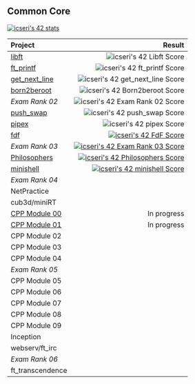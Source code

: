 ## Common Core

[![icseri's 42 stats](https://badge.nimon.fr/api/v2/clwhwslon104101rz9ciwa3r4/stats?cursusId=21&coalitionId=251)](https://github.com/cseriildi/42Vienna/tree/main/common_core)

| Project 			| Result |
|:------------------|-------:|
| [libft](https://github.com/cseriildi/42Vienna/tree/main/common_core/libft)| ![icseri's 42 Libft Score](https://badge.nimon.fr/api/v2/clwhwslon104101rz9ciwa3r4/project/3623620)|
| [ft_printf](https://github.com/cseriildi/42Vienna/tree/main/common_core/ft_printf)| ![icseri's 42 ft_printf Score](https://badge.nimon.fr/api/v2/clwhwslon104101rz9ciwa3r4/project/3637157)|
| [get_next_line](https://github.com/cseriildi/42Vienna/tree/main/common_core/get_next_line)| ![icseri's 42 get_next_line Score](https://badge.nimon.fr/api/v2/clwhwslon104101rz9ciwa3r4/project/3637162)|
| [born2beroot](https://github.com/cseriildi/42Vienna/tree/main/common_core/born2beroot)| ![icseri's 42 Born2beroot Score](https://badge.nimon.fr/api/v2/clwhwslon104101rz9ciwa3r4/project/3637163)|
| *Exam Rank 02* |![icseri's 42 Exam Rank 02 Score](https://badge.nimon.fr/api/v2/clwhwslon104101rz9ciwa3r4/project/3657688)|
| [push_swap](https://github.com/cseriildi/42Vienna/tree/main/common_core/push_swap)| ![icseri's 42 push_swap Score](https://badge.nimon.fr/api/v2/clwhwslon104101rz9ciwa3r4/project/3658828)|
| [pipex](https://github.com/cseriildi/42Vienna/tree/main/common_core/pipex)| ![icseri's 42 pipex Score](https://badge.nimon.fr/api/v2/clwhwslon104101rz9ciwa3r4/project/3658883)|
| [fdf](https://github.com/cseriildi/42Vienna/tree/main/common_core/fdf)|[![icseri's 42 FdF Score](https://badge.nimon.fr/api/v2/clwhwslon104101rz9ciwa3r4/project/3702420)](https://github.com/Nimon77/badge42)|
| *Exam Rank 03*	|[![icseri's 42 Exam Rank 03 Score](https://badge.nimon.fr/api/v2/clwhwslon104101rz9ciwa3r4/project/3717815)](https://github.com/Nimon77/badge42)|
| [Philosophers](https://github.com/cseriildi/42Vienna/tree/main/common_core/philosophers) |[![icseri's 42 Philosophers Score](https://badge.nimon.fr/api/v2/clwhwslon104101rz9ciwa3r4/project/3720145)](https://github.com/Nimon77/badge42)|
| [minishell](https://github.com/cseriildi/minishell) |[![icseri's 42 minishell Score](https://badge.nimon.fr/api/v2/clwhwslon104101rz9ciwa3r4/project/3720151)](https://github.com/Nimon77/badge42)|
| *Exam Rank 04*	| |
| NetPractice		| |
| cub3d/miniRT		| |
| [CPP Module 00](https://github.com/cseriildi/42Vienna/tree/main/common_core/cpp00) | In progress |
| [CPP Module 01](https://github.com/cseriildi/42Vienna/tree/main/common_core/cpp01) | In progress |
| CPP Module 02 	| |
| CPP Module 03 	| |
| CPP Module 04 	| |
| *Exam Rank 05* 	| |
| CPP Module 05 	| |
| CPP Module 06 	| |
| CPP Module 07 	| |
| CPP Module 08 	| |
| CPP Module 09 	| |
| Inception 		| |
| webserv/ft_irc 	| |
| *Exam Rank 06* 	| |
| ft_transcendence	| |